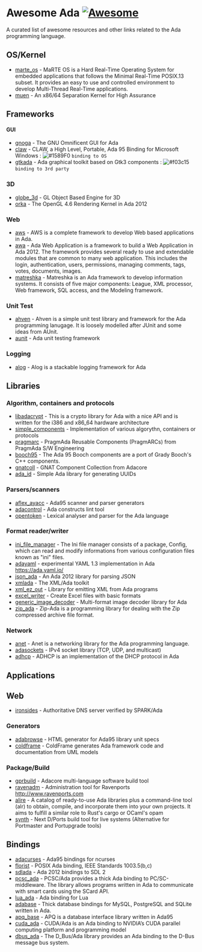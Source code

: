 # Awesome Ada [![Awesome](https://cdn.rawgit.com/sindresorhus/awesome/d7305f38d29fed78fa85652e3a63e154dd8e8829/media/badge.svg)](https://github.com/sindresorhus/awesome)

A curated list of awesome resources and other links related to the Ada programming language.

## OS/Kernel
- [marte_os](https://marte.unican.es/) - MaRTE OS is a Hard Real-Time Operating System for embedded applications that follows the Minimal Real-Time POSIX.13 subset. It provides an easy to use and controlled environment to develop Multi-Thread Real-Time applications. 
- [muen](https://muen.codelabs.ch/) - An x86/64 Separation Kernel for High Assurance

## Frameworks

#### GUI
- [gnoga](https://sourceforge.net/projects/gnoga/) - The GNU Omnificent GUI for Ada
- [claw](http://www.rrsoftware.com/html/prodinf/claw/claw.htm) - CLAW, a High Level, Portable, Ada 95 Binding for Microsoft Windows : ![#1589F0](https://placehold.it/15/1589F0/000000?text=+) `binding to OS`
- [gtkada](http://libre.adacore.com/libre/tools/gtkada/) - Ada graphical toolkit based on Gtk3 components : ![#f03c15](https://placehold.it/15/f03c15/000000?text=+) `binding to 3rd party`

### 3D

- [globe_3d](https://globe3d.sourceforge.io/) - GL Object Based Engine for 3D
- [orka](https://github.com/onox/orka) - The OpenGL 4.6 Rendering Kernel in Ada 2012

### Web
- [aws](https://github.com/AdaCore/aws) - AWS is a complete framework to develop Web based applications in Ada.
- [awa](https://github.com/stcarrez/ada-awa) - Ada Web Application is a framework to build a Web Application in Ada 2012. The framework provides several ready to use and extendable modules that are common to many web application. This includes the login, authentication, users, permissions, managing comments, tags, votes, documents, images.
- [matreshka](http://forge.ada-ru.org/matreshka) - Matreshka is an Ada framework to develop information systems.  It consists
of five major components: League, XML processor, Web framework, SQL access,
and the Modeling framework.

### Unit Test
- [ahven](http://ahven.stronglytyped.org/) - Ahven is a simple unit test library and framework for the Ada programming
lanugage.  It is loosely modelled after JUnit and some ideas from AUnit.
- [aunit](http://libre.adacore.com/tools/aunit/) - Ada unit testing framework

### Logging
- [alog](https://www.codelabs.ch/alog/) - Alog is a stackable logging framework for Ada

## Libraries

### Algorithm, containers and protocols
- [libadacrypt](	https://github.com/cforler/Ada-Crypto-Library) - This is a crypto library for Ada with a nice API and is written for the i386 and x86_64 hardware architecture
- [simple_components](http://www.dmitry-kazakov.de/ada/components.htm) - Implementation of various algorythn, containers or protocols
- [pragmarc](http://pragmada.x10hosting.com/pragmarc.htm) - PragmAda Reusable Components (PragmARCs) from PragmAda S/W Engineering
- [booch95](https://sourceforge.net/projects/booch95/) - The Ada 95 Booch components are a port of Grady Booch's C++ components.
- [gnatcoll](http://libre.adacore.com/tools/gnat-component-collection) - GNAT Component Collection from Adacore
- [ada_id](https://github.com/anthony-arnold/AdaID) - Simple Ada library for generating UUIDs

### Parsers/scanners
- [aflex_ayacc](http://thiberlog.free.fr/) - Ada95 scanner and parser generators
- [adacontrol](http://www.adalog.fr) - Ada constructs lint tool
- [opentoken](http://stephe-leake.org/ada/opentoken.html) - Lexical analyser and parser for the Ada language

### Format reader/writer
- [ini_file_manager](https://sourceforge.net/projects/ini-files) - The Ini file manager consists of a package, Config, which can read and modify informations from various configuration files known as "ini" files.
- [adayaml](https://github.com/yaml/AdaYaml) - experimental YAML 1.3 implementation in Ada https://ada.yaml.io/
- [json_ada](https://github.com/onox/json-ada) - An Ada 2012 library for parsing JSON
- [xmlada](https://github.com/AdaCore/xmlada) - The XML/Ada toolkit
- [xml_ez_out](http://www.mckae.com/xmlEz.html) - Library for emitting XML from Ada programs
- [excel_writer](http://excel-writer.sourceforge.net) - Create Excel files with basic formats
- [generic_image_decoder](http://gen-img-dec.sourceforge.net/) - Multi-format image decoder library for Ada
- [zip_ada](http://unzip-ada.sourceforge.net/) - Zip-Ada is a programming library for dealing with the Zip compressed archive file format.

### Network
- [anet](https://www.codelabs.ch/anet/) - Anet is a networking library for the Ada programming language.
- [adasockets](http://www.rfc1149.net/devel/adasockets.html) - IPv4 socket library (TCP, UDP, and multicast)
- [adhcp](https://codelabs.ch/adhcp/index.html) - ADHCP is an implementation of the DHCP protocol in Ada

## Applications

## Web
- [ironsides](http://ironsides.martincarlisle.com) - Authoritative DNS server verified by SPARK/Ada

### Generators
- [adabrowse](http://home.datacomm.ch/t_wolf/tw/ada95/adabrowse) - HTML generator for Ada95 library unit specs
- [coldframe](https://github.com/simonjwright/coldframe) - ColdFrame generates Ada framework code and documentation from UML models

### Package/Build
- [gprbuild](http://docs.adacore.com/live/wave/gprbuild/html/gprbuild_ug/gprbuild_ug.html) - Adacore multi-language software build tool
- [ravenadm](https://github.com/jrmarino/ravenadm) - Administration tool for Ravenports http://www.ravenports.com
- [alire](https://github.com/alire-project/alire) - A catalog of ready-to-use Ada libraries plus a command-line tool (alr) to obtain, compile, and incorporate them into your own projects. It aims to fulfill a similar role to Rust's cargo or OCaml's opam
- [synth](https://github.com/jrmarino/synth) - Next D/Ports build tool for live systems (Alternative for Portmaster and Portupgrade tools)

## Bindings

- [adacurses](http://invisible-island.net/ncurses/ncurses-Ada95.html) - Ada95 bindings for ncurses
- [florist](https://www.cs.fsu.edu/~baker/florist.html) - POSIX Ada binding, IEEE Standards 1003.5(b,c)
- [sdlada](https://github.com/Lucretia/sdlada) - Ada 2012 bindings to SDL 2
- [pcsc_ada](http://www.codelabs.ch/pcscada) - PCSC/Ada provides a thick Ada binding to PC/SC-middleware. The library
allows programs written in Ada to communicate with smart cards using the
SCard API.
- [lua_ada](https://github.com/AdaCore/ada-lua) - Ada binding for Lua
- [adabase](http://jrmarino.github.io/AdaBase/) - Thick database bindings for MySQL, PostgreSQL and SQLite written in Ada.
- [apq_base](http://www.ravenports.com/catalog/bucket_F2/apq-base/standard/) - APQ is a database interface library written in Ada95
- [cuda_ada](https://codelabs.ch/cuda-ada/index.html) - CUDA/Ada is an Ada binding to NVIDIA’s CUDA parallel computing platform and programming model
- [dbus_ada](https://codelabs.ch/dbus-ada/index.html) - The D_Bus/Ada library provides an Ada binding to the D-Bus message bus system.




